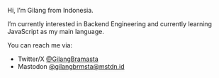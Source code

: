 Hi, I’m Gilang from Indonesia.

I’m currently interested in Backend Engineering and currently learning JavaScript as my main language.

You can reach me via: 
- Twitter/X [@GilangBramasta](https://twitter.com/GilangBramasta)
- Mastodon [@gilangbrmsta@mstdn.id](https://mstdn.id/@gilangbrmsta)
